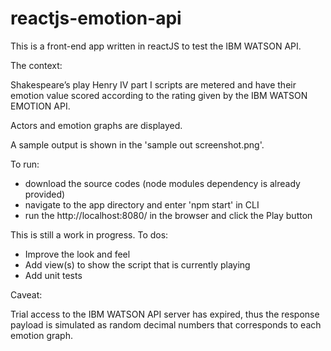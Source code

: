 # reactjs-emotion-api

This is a front-end app written in reactJS to test the IBM WATSON API.

The context:

Shakespeare’s play Henry IV part I scripts are metered and have their emotion value scored according to the rating given by the IBM WATSON EMOTION API.

Actors and emotion graphs are displayed.

A sample output is shown in the 'sample out screenshot.png'.

To run: 
  - download the source codes (node modules dependency is already provided)
  - navigate to the app directory and enter 'npm start' in CLI
  - run the http://localhost:8080/ in the browser and click the Play button


This is still a work in progress.
To dos:
  - Improve the look and feel
  - Add view(s) to show the script that is currently playing
  - Add unit tests

Caveat:

Trial access to the IBM WATSON API server has expired, thus the response payload is simulated as random decimal numbers that corresponds to each emotion graph.
   
